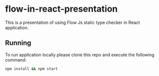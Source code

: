 # flow-in-react-presentation

This is a presentation of using Flow Js static type checker in React application.

## Running

To run application locally please clone this repo and execute the following command:

```sh
npm install && npm start
```
